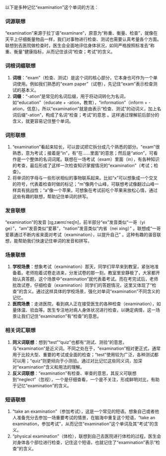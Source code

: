 以下是多种记忆“examination”这个单词的方法：

### 词源联想
“examination”来源于拉丁语“examinare”，原意为“称重、衡量、检查”，就像在天平上仔细衡量物品一样，我们对事物进行检查、测试也需要认真考量各个方面。联想到去医院做检查时，医生会全面地评估身体状况，如同严格按照标准去“称重、衡量”健康指标，从而记住该词“检查；考试”的含义。

### 词根词缀联想
1. **词根**：“exam”（检查、测试）是这个词的核心部分，它本身也可作为一个单词使用。例如我们熟悉的“exam paper”（试卷），先记住“exam”表示检查测试的基本义。
2. **词缀**：“-ation”是常见的名词后缀，用于将动词转化为名词，如“education”（educate + -ation，教育），“information”（inform + -ation，信息）。所以“examination”就是由表示“检查、测试”的动词义，加上名词后缀“-ation”，构成了名词“检查；考试”的意思 。这样通过理解前后部分的含义，就更容易记住整个单词。

### 词形联想
1. “examination”看起来较长，可以尝试把它拆分成几个熟悉的部分。“exam”很熟悉，意为考试；接着是“in”，有“在……里面”的意思；然后是“ation”，可看作是一个整体的名词词尾。联想在一场考试（exam）里面（in），有各种知识的考查，最后形成了这样一次检查知识掌握情况的“examination”（考试；检查）。
2. 将单词的字母与一些形状相似的事物联系起来。比如“x”可以想象成一个交叉的符号，代表着检查时做的标记；“m”像两个山峰，可联想考试像翻过山峰一样具有挑战性；“a”像一个苹果，可想象在考试前吃个苹果来放松心情，通过这些有趣的联想，帮助记住单词的拼写。

### 发音联想
“examination”的发音 [ɪɡˌzæmɪˈneɪʃn]，前半部分“ex”发音类似“一哥（yi ge）”，“am”发音类似“爱慕”，“nation”发音类似“内省（nei xing）” 。联想成“一哥爱慕通过不断内省来面对考试（examination），以提升自己” 。这种有趣的谐音联想，能帮助我们快速记住单词的发音和拼写。

### 场景联想
1. **学校场景**：想象考试（examination）那天，同学们早早来到教室，紧张地准备着。老师抱着试卷走进来，分发试卷的那一刻，教室里安静极了，大家都开始认真答题，这个场景中“examination”就代表着考试。而在考完试后，老师批改试卷，仔细检查（examination）同学们的答题情况，这里又体现了“检查”的含义。通过这样具体的学校场景，强化对单词“examination”不同含义的记忆。
2. **医院场景**：走进医院，看到病人正在接受医生的各种检查（examination），如量体温、验血等。医生专注地对病人身体状况进行检查，以确定病情，这一场景让我们记住“examination”有“检查”的意思。

### 相关词汇联想
1. **同义词联想**：想到“test”“quiz”也都有“测试、测验”的意思，与“examination”是近义词。不同之处在于，“examination”相对更正式，通常用于比较大型、重要的考试或全面的检查；“test”使用较为广泛，各种测试都可以用；“quiz”则更倾向于小测验。通过对比记忆这些同义词，加深对“examination”含义和用法的理解。
2. **反义词联想**：“examination”有检查、审查的意思，其反义可联想到“neglect”（忽视），一个是仔细查看，一个是不关注，形成鲜明对比，有助于记忆“examination”的含义。

### 短语联想
1. “take an examination”（参加考试），这是一个常见的短语。想象自己或者他人准备充分去参加一场重要考试的情景，在脑海中重复这个短语，“take an examination，参加考试”，从而记住“examination”这个单词及其“考试”的含义。
2. “physical examination”（体检），联想到自己去医院进行体检的过程，医生会对身体各个部位进行检查，记住这个短语，也就记住了“examination”表示“检查”的含义。 